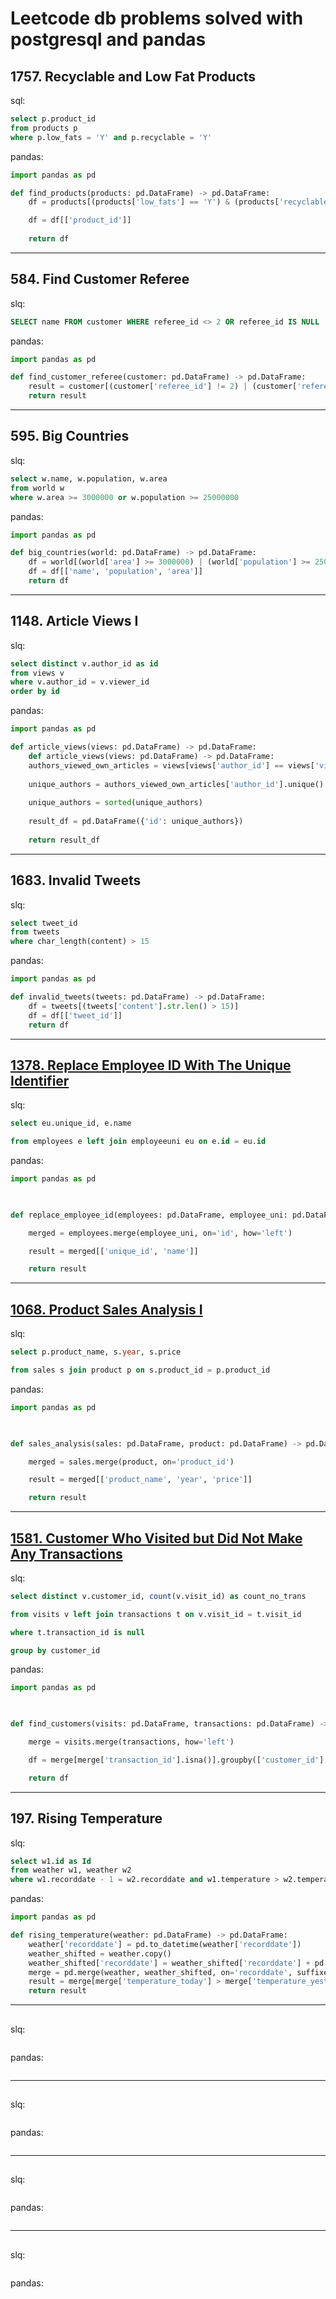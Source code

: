 # Leetcode db problems solved with postgresql and pandas

## 1757. Recyclable and Low Fat Products
sql:
``` sql
select p.product_id
from products p
where p.low_fats = 'Y' and p.recyclable = 'Y'
```
pandas:
``` python
import pandas as pd

def find_products(products: pd.DataFrame) -> pd.DataFrame:
    df = products[(products['low_fats'] == 'Y') & (products['recyclable'] == 'Y')]

    df = df[['product_id']]
    
    return df
```
---
## 584. Find Customer Referee
slq:
``` sql
SELECT name FROM customer WHERE referee_id <> 2 OR referee_id IS NULL
```
pandas:
``` python
import pandas as pd

def find_customer_referee(customer: pd.DataFrame) -> pd.DataFrame:
    result = customer[(customer['referee_id'] != 2) | (customer['referee_id'].isnull())][['name']]
    return result

```
---
## 595. Big Countries
slq:
``` sql
select w.name, w.population, w.area
from world w
where w.area >= 3000000 or w.population >= 25000000
```
pandas:
``` python
import pandas as pd

def big_countries(world: pd.DataFrame) -> pd.DataFrame:
    df = world[(world['area'] >= 3000000) | (world['population'] >= 25000000)]
    df = df[['name', 'population', 'area']]
    return df
```
---
## 1148. Article Views I
slq:
``` sql
select distinct v.author_id as id 
from views v
where v.author_id = v.viewer_id
order by id
```
pandas:
``` python
import pandas as pd

def article_views(views: pd.DataFrame) -> pd.DataFrame:
    def article_views(views: pd.DataFrame) -> pd.DataFrame:
    authors_viewed_own_articles = views[views['author_id'] == views['viewer_id']]
    
    unique_authors = authors_viewed_own_articles['author_id'].unique()
    
    unique_authors = sorted(unique_authors)
    
    result_df = pd.DataFrame({'id': unique_authors})
    
    return result_df
```
---
## 1683. Invalid Tweets
slq:
``` sql
select tweet_id
from tweets
where char_length(content) > 15
```
pandas:
``` python
import pandas as pd

def invalid_tweets(tweets: pd.DataFrame) -> pd.DataFrame:
    df = tweets[(tweets['content'].str.len() > 15)]
    df = df[['tweet_id']]
    return df

```
---
## [1378. Replace Employee ID With The Unique Identifier](https://leetcode.com/problems/replace-employee-id-with-the-unique-identifier/)
slq:
``` sql
select eu.unique_id, e.name

from employees e left join employeeuni eu on e.id = eu.id
```
pandas:
``` python
import pandas as pd

  

def replace_employee_id(employees: pd.DataFrame, employee_uni: pd.DataFrame) -> pd.DataFrame:

    merged = employees.merge(employee_uni, on='id', how='left')

    result = merged[['unique_id', 'name']]

    return result
```
---
## [1068. Product Sales Analysis I](https://leetcode.com/problems/product-sales-analysis-i/)
slq:
``` sql
select p.product_name, s.year, s.price

from sales s join product p on s.product_id = p.product_id
```
pandas:
``` python
import pandas as pd

  

def sales_analysis(sales: pd.DataFrame, product: pd.DataFrame) -> pd.DataFrame:

    merged = sales.merge(product, on='product_id')

    result = merged[['product_name', 'year', 'price']]

    return result
```
---
## [1581. Customer Who Visited but Did Not Make Any Transactions](https://leetcode.com/problems/customer-who-visited-but-did-not-make-any-transactions/)
slq:
``` sql
select distinct v.customer_id, count(v.visit_id) as count_no_trans

from visits v left join transactions t on v.visit_id = t.visit_id

where t.transaction_id is null

group by customer_id
```
pandas:
``` python
import pandas as pd

  

def find_customers(visits: pd.DataFrame, transactions: pd.DataFrame) -> pd.DataFrame:

    merge = visits.merge(transactions, how='left')

    df = merge[merge['transaction_id'].isna()].groupby(['customer_id'], as_index=False).agg(count_no_trans=('visit_id', 'nunique'))

    return df
```
---
## 197. Rising Temperature
slq:
``` sql
select w1.id as Id
from weather w1, weather w2
where w1.recorddate - 1 = w2.recorddate and w1.temperature > w2.temperature
```
pandas:
``` python
import pandas as pd

def rising_temperature(weather: pd.DataFrame) -> pd.DataFrame:
    weather['recorddate'] = pd.to_datetime(weather['recorddate'])
    weather_shifted = weather.copy()
    weather_shifted['recorddate'] = weather_shifted['recorddate'] + pd.to_timedelta(1, unit='D')
    merge = pd.merge(weather, weather_shifted, on='recorddate', suffixes=('_today', '_yesterday'))
    result = merge[merge['temperature_today'] > merge['temperature_yesterday']][['id_today']].rename(columns={'id_today': 'Id'})
    return result
```
---
## 
slq:
``` sql

```
pandas:
``` python

```
---
## 
slq:
``` sql

```
pandas:
``` python

```
---
## 
slq:
``` sql

```
pandas:
``` python

```
---
## 
slq:
``` sql

```
pandas:
``` python

```

